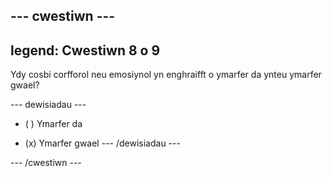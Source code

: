 --- cwestiwn ---
---
legend: Cwestiwn 8 o 9
---

Ydy cosbi corfforol neu emosiynol yn enghraifft o ymarfer da ynteu ymarfer gwael?

--- dewisiadau ---
- ( ) Ymarfer da

- (x) Ymarfer gwael --- /dewisiadau ---

--- /cwestiwn ---
